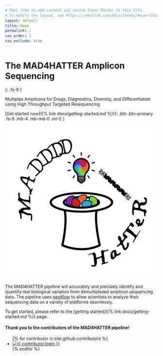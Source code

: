 ```yaml
---
# Feel free to add content and custom Front Matter to this file.
# To modify the layout, see https://jekyllrb.com/docs/themes/#overriding-theme-defaults
layout: default
title: Home
permalink: /
nav_order: 1
nav_exclude: true
---
```


# The MAD4HATTER Amplicon Sequencing 

{: .fs-6 }

Multiplex Amplicons for Drugs, Diagnostics, Diversity, and Differentiation using High Throughput Targeted Resequencing

[Get started now]({% link docs/getting-started.md %}){: .btn .btn-primary .fs-5 .mb-4 .mb-md-0 .mr-2 }

![](logo.svg)

The MAD4HATTER pipeline will accurately and precisely identify and quantify real biological variation from demultiplexed amplicon sequencing data. The pipeline uses [nextflow](https://www.nextflow.io/) to allow scientists to analyze their sequencing data on a variety of platforms seamlessly. 

To get started, please refer to the [getting started]({% link docs/getting-started.md %}) page. 

#### Thank you to the contributors of the MAD4HATTER pipeline!

<ul class="list-style-none">
{% for contributor in site.github.contributors %}
  <li class="d-inline-block mr-1">
     <a href="{{ contributor.html_url }}"><img src="{{ contributor.avatar_url }}" width="32" height="32" alt="{{ contributor.login }}"></a>
  </li>
{% endfor %}
</ul>